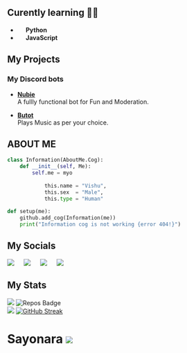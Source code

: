


## Curently learning 👨‍💻
- [<img src="https://upload.wikimedia.org/wikipedia/commons/thumb/c/c3/Python-logo-notext.svg/768px-Python-logo-notext.svg.png" width="15px">](https://www.python.org/) **Python**
- [<img src="https://upload.wikimedia.org/wikipedia/commons/6/6a/JavaScript-logo.png" width="15px">](https://www.javascript.com/) **JavaScript**


## My Projects
### My Discord bots
 - [**Nubie**](https://discord.com/oauth2/authorize?client_id=825620212615086090&permissions=3664966&redirect_uri=https://discord.com/oauth2/authorize%3Fclient_id%3D825620212615086090%26permissions%3D8%26scope%3Dbot&scope=bot) <br/>
 A fullly functional bot for Fun and Moderation.
 
 - [**Butot**](https://discord.com/api/oauth2/authorize?client_id=841538520794923008&permissions=2151009472&scope=bot) <br/>
  Plays Music as per your choice.

## ABOUT ME

```py
class Information(AboutMe.Cog):
    def __init__(self, Me):
        self.me = myo
        
            this.name = "Vishu",
            this.sex  = "Male",
            this.type = "Human"
            
def setup(me):
    github.add_cog(Information(me))
    print("Information cog is not working {error 404!}")
```


## My Socials 
[<img src="https://i.ibb.co/qJYL1GN/ezgif-2-3c3ea18e77.png">](https://discord.com/invite/BeCKeNWftj) &emsp; [<img src="https://i.ibb.co/FVBh6z0/ezgif-2-8b0620be26.gif">](https://www.instagram.com/vshoot_mobile)          &emsp;      [<img src="https://i.ibb.co/Kr4b1QW/ezgif-2-a4ca14bec5.gif">](https://twitter.com/VishuBrokeD)   &emsp;   [<img src="https://i.ibb.co/Chyrjg8/ezgif-2-8afb9e7c0c-1.gif">](https://www.youtube.com/c/VshootMobile)


## My Stats
![](https://komarev.com/ghpvc/?username=VishuPOG&label=Profile+Views&style=flat-plastic&color=ff69b4) ![Repos Badge](https://badges.pufler.dev/repos/VishuPOG) <br/>
<img src="https://github-readme-stats.vercel.app/api?username=VishuPOG&&show_icons=true&title_color=E45E9D&icon_color=FD0606&text_color=7D0541&bg_color=F8B88B"> [![GitHub Streak](https://github-readme-streak-stats.herokuapp.com/?user=VishuPOG)](https://git.io/streak-stats)




# Sayonara <img src="https://i.ibb.co/n3Nb9Tv/ezgif-7-b7df4d1fa6.gif">










<!-- This is commented out.
```
         __   _,--="=--,_   __
        /  \."    .-.    "./  \
       /  ,/  _   : :   _  \/` \
       \  `| /o\  :_:  /o\ |\__/
        `-'| :="~` _ `~"=: |
           \`     (_)     `/
    .-"-.   \      |      /   .-"-.
.---{     }--|  /,.-'-.,\  |--{     }---.
)  (_)_)_)  \_/`~-===-~`\_/  (_(_(_)  (
(              I am a dog               )
)                                     (
'---------------------------------------'
```
-->




<!-- This is commented out.
```
Hello guys 
Welcome to my Minecraft 
Lets play, Today we are going to be mining for diamonds 
Hopefully some iron ore 
Okay! Lets go outside now 
and oh look at the cookies 
lets follow the cookies its going in to a random cave 
i have a bad feeling about this OH diamonds! 
diamonds!
diamonds!
"press button for more diamonds" 
ok guys lets press the button now  
ahhhhhhhhhhhhhhhhhhhhhhhhhhhhhhhhhhhhhhhhhhhhhhhhhhhhhhhhhhhhhhhhhhhhhhhhhhhhhhhhhhhhhhhhhhhhhhhhhh !!!!!!!!!!!!!
``` 
<br/>
-->
